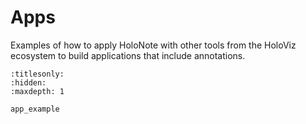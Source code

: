 # Apps

Examples of how to apply HoloNote with other tools from the HoloViz ecosystem to build applications that include annotations.

```{toctree}
:titlesonly:
:hidden:
:maxdepth: 1

app_example
```
